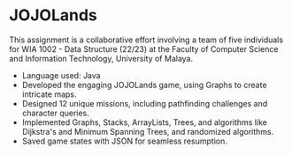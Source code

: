 <h1>JOJOLands</h1>

This assignment is a collaborative effort involving a team of five individuals for WIA 1002 - Data Structure (22/23) at the Faculty of Computer Science and Information Technology, University of Malaya.
- Language used: Java
- Developed the engaging JOJOLands game, using Graphs to create intricate maps.
- Designed 12 unique missions, including pathfinding challenges and character queries.
- Implemented Graphs, Stacks, ArrayLists, Trees, and algorithms like Dijkstra's and Minimum Spanning Trees, and randomized algorithms.
- Saved game states with JSON for seamless resumption.
